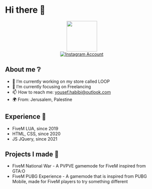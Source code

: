 # Hi there 👋

<!--[![Typing SVG](https://readme-typing-svg.demolab.com?font=Fira+Code&pause=1000&width=435&lines=Itz+Yousef%2C+Discord%3A+yousef.ibraheem;Developing+in+FiveM+LUA+since+2019;Uses+HTML%2C+CSS%2C+JS+JQuery)](https://git.io/typing-svg)
-->
<div id="header" align="center">
  <img src="https://media.giphy.com/media/M9gbBd9nbDrOTu1Mqx/giphy.gif" width="100"/>
</div>

<div id="badges" style="text-align:center;">
  <a href="https://www.instagram.com/yousef.ibraheem1/">
    <img src="https://img.shields.io/badge/Instagtram-fb3958?style=for-the-badge&logo=instagram&logoColor=white" alt="Instagram Account"/>
  </a>
</div>

## About me ❔
- 🔭 I’m currently working on my store called LOOP
- 🌱 I’m currently focusing on Freelancing
- 📫 How to reach me: yousef.habibi@outlook.com
- 🌍 From: Jerusalem, Palestine

## Experience 🧠
- FiveM LUA, since 2019
- HTML, CSS, since 2020
- JS JQuery, since 2021

## Projects I made 🏢
- FiveM National War - A PVPVE gamemode for FiveM inspired from GTA:O
- FiveM PUBG Experience - A gamemode that is inspired from PUBG Mobile, made for FiveM players to try something different
<!--
**mash6oob/mash6oob** is a ✨ _special_ ✨ repository because its `README.md` (this file) appears on your GitHub profile.

Here are some ideas to get you started:

- 🔭 I’m currently working on ...
- 🌱 I’m currently learning ...
- 👯 I’m looking to collaborate on ...
- 🤔 I’m looking for help with ...
- 💬 Ask me about ...
- 📫 How to reach me: ...
- 😄 Pronouns: ...
- ⚡ Fun fact: ...
-->
